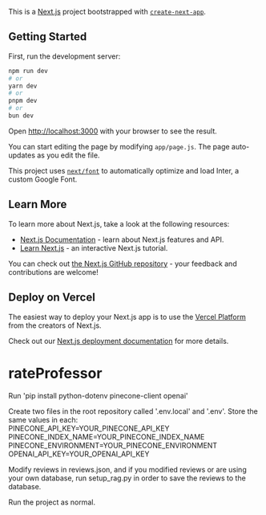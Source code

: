 This is a [Next.js](https://nextjs.org/) project bootstrapped with [`create-next-app`](https://github.com/vercel/next.js/tree/canary/packages/create-next-app).

## Getting Started

First, run the development server:

```bash
npm run dev
# or
yarn dev
# or
pnpm dev
# or
bun dev
```

Open [http://localhost:3000](http://localhost:3000) with your browser to see the result.

You can start editing the page by modifying `app/page.js`. The page auto-updates as you edit the file.

This project uses [`next/font`](https://nextjs.org/docs/basic-features/font-optimization) to automatically optimize and load Inter, a custom Google Font.

## Learn More

To learn more about Next.js, take a look at the following resources:

- [Next.js Documentation](https://nextjs.org/docs) - learn about Next.js features and API.
- [Learn Next.js](https://nextjs.org/learn) - an interactive Next.js tutorial.

You can check out [the Next.js GitHub repository](https://github.com/vercel/next.js/) - your feedback and contributions are welcome!

## Deploy on Vercel

The easiest way to deploy your Next.js app is to use the [Vercel Platform](https://vercel.com/new?utm_medium=default-template&filter=next.js&utm_source=create-next-app&utm_campaign=create-next-app-readme) from the creators of Next.js.

Check out our [Next.js deployment documentation](https://nextjs.org/docs/deployment) for more details.
# rateProfessor
Run 'pip install python-dotenv pinecone-client openai'  

Create two files in the root repository called '.env.local' and '.env'. Store the same values in each:  
PINECONE_API_KEY=YOUR_PINECONE_API_KEY  
PINECONE_INDEX_NAME=YOUR_PINECONE_INDEX_NAME  
PINECONE_ENVIRONMENT=YOUR_PINECONE_ENVIRONMENT  
OPENAI_API_KEY=YOUR_OPENAI_API_KEY  

Modify reviews in reviews.json, and if you modified reviews or are using your own database, run setup_rag.py in order to save the reviews to the database.  

Run the project as normal.
